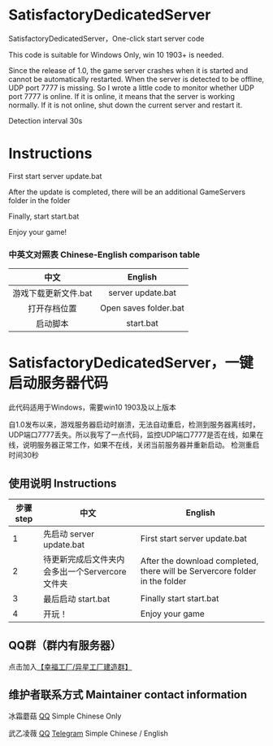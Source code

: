 # SatisfactoryDedicatedServer
SatisfactoryDedicatedServer，One-click start server code

This code is suitable for Windows Only, win 10 1903+ is needed.

Since the release of 1.0, the game server crashes when it is started and cannot be automatically restarted. When the server is detected to be offline, UDP port 7777 is missing. So I wrote a little code to monitor whether UDP port 7777 is online. If it is online, it means that the server is working normally. If it is not online, shut down the current server and restart it.

Detection interval 30s

# Instructions

First start server update.bat

After the update is completed, there will be an additional GameServers folder in the folder

Finally, start start.bat

Enjoy your game!

### 中英文对照表 Chinese-English comparison table

| 中文 | English |
|:---:|:---:|
| 游戏下载更新文件.bat | server update.bat |
| 打开存档位置 | Open saves folder.bat |
| 启动脚本| start.bat |

# SatisfactoryDe​​dicatedServer，一键启动服务器代码

此代码适用于Windows，需要win10 1903及以上版本

自1.0发布以来，游戏服务器启动时崩溃，无法自动重启，检测到服务器离线时，UDP端口7777丢失。所以我写了一点代码，监控UDP端口7777是否在线，如果在线，说明服务器正常工作，如果不在线，关闭当前服务器并重新启动。
检测重启时间30秒

## 使用说明 Instructions

| 步骤step | 中文| English |
|---|---|---|
| 1 |先启动 server update.bat|First start server update.bat|
| 2 |待更新完成后文件夹内会多出一个Servercore文件夹|After the download completed, there will be Servercore folder in the folder|
| 3 | 最后启动 start.bat|Finally start start.bat|
| 4 | 开玩！ | Enjoy your game |

## QQ群（群内有服务器）

点击加入[【幸福工厂/异星工厂建造群】](https://qm.qq.com/q/8fPrHJ44G4)

## 维护者联系方式 Maintainer contact information

冰霜蘑菇 [QQ](https://wpa.qq.com/msgrd?v=3&uin=1056484009&site=qq&menu=yes) Simple Chinese Only

武乙凌薇 [QQ](https://wpa.qq.com/msgrd?v=3&uin=2037466993&site=qq&menu=yes) [Telegram](https://t.me/WuYilingwei) Simple Chinese / English